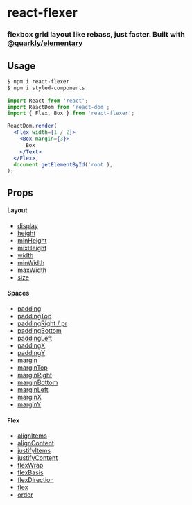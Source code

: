 # react-flexer 

### flexbox grid layout like rebass, just faster. Built with [@quarkly/elementary](https://github.com/quarkly/elementary)

## Usage

```bash
$ npm i react-flexer
$ npm i styled-components
```

```jsx
import React from 'react';
import ReactDom from 'react-dom';
import { Flex, Box } from 'react-flexer';

ReactDom.render(
  <Flex width={1 / 2}>
    <Box margin={3}>
      Box
    </Text>
  </Flex>,
  document.getElementById('root'),
);
```

## Props

#### Layout

- [display](https://github.com/quarkly/elementary/blob/master/docs/props.md#display)
- [height](https://github.com/quarkly/elementary/blob/master/docs/props.md#height)
- [minHeight](https://github.com/quarkly/elementary/blob/master/docs/props.md#minheight)
- [mixHeight](https://github.com/quarkly/elementary/blob/master/docs/props.md#maxheight)
- [width](https://github.com/quarkly/elementary/blob/master/docs/props.md#width)
- [minWidth](https://github.com/quarkly/elementary/blob/master/docs/props.md#minwidth)
- [maxWidth](https://github.com/quarkly/elementary/blob/master/docs/props.md#maxwidth)
- [size](https://github.com/quarkly/elementary/blob/master/docs/props.md#size)

#### Spaces

- [padding](https://github.com/quarkly/elementary/blob/master/docs/props.md#p)
- [paddingTop](https://github.com/quarkly/elementary/blob/master/docs/props.md#pt)
- [paddingRight / pr](https://github.com/quarkly/elementary/blob/master/docs/props.md#pr)
- [paddingBottom](https://github.com/quarkly/elementary/blob/master/docs/props.md#pb)
- [paddingLeft](https://github.com/quarkly/elementary/blob/master/docs/props.md#pl)
- [paddingX](https://github.com/quarkly/elementary/blob/master/docs/props.md#px)
- [paddingY](https://github.com/quarkly/elementary/blob/master/docs/props.md#py)
- [margin](https://github.com/quarkly/elementary/blob/master/docs/props.md#m)
- [marginTop](https://github.com/quarkly/elementary/blob/master/docs/props.md#mt)
- [marginRight](https://github.com/quarkly/elementary/blob/master/docs/props.md#mr)
- [marginBottom](https://github.com/quarkly/elementary/blob/master/docs/props.md#mb)
- [marginLeft](https://github.com/quarkly/elementary/blob/master/docs/props.md#ml)
- [marginX](https://github.com/quarkly/elementary/blob/master/docs/props.md#mx)
- [marginY](https://github.com/quarkly/elementary/blob/master/docs/props.md#my)

#### Flex

- [alignItems](https://github.com/quarkly/elementary/blob/master/docs/props.md#alignitems)
- [alignContent](https://github.com/quarkly/elementary/blob/master/docs/props.md#aligncontent)
- [justifyItems](https://github.com/quarkly/elementary/blob/master/docs/props.md#justifyitems)
- [justifyContent](https://github.com/quarkly/elementary/blob/master/docs/props.md#justifycontent)
- [flexWrap](https://github.com/quarkly/elementary/blob/master/docs/props.md#flexwrap)
- [flexBasis](https://github.com/quarkly/elementary/blob/master/docs/props.md#flexbasis)
- [flexDirection](https://github.com/quarkly/elementary/blob/master/docs/props.md#flexdirection)
- [flex](https://github.com/quarkly/elementary/blob/master/docs/props.md#flex)
- [order](https://github.com/quarkly/elementary/blob/master/docs/props.md#order)
